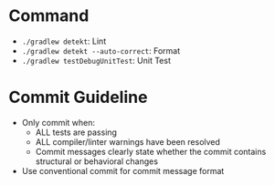 # Command

- `./gradlew detekt`: Lint
- `./gradlew detekt --auto-correct`: Format
- `./gradlew testDebugUnitTest`: Unit Test

# Commit Guideline

- Only commit when:
    - ALL tests are passing
    - ALL compiler/linter warnings have been resolved
    - Commit messages clearly state whether the commit contains structural or behavioral changes
- Use conventional commit for commit message format
